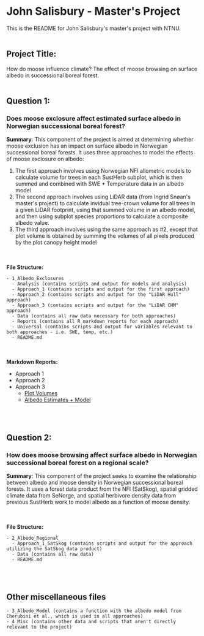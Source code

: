 # John Salisbury - Master's Project
This is the README for John Salisbury's master's project with NTNU.
<br/><br/>
## Project Title:
How do moose influence climate? The effect of moose browsing on surface albedo in successional boreal forest.
<br/><br/>
## Question 1:
### Does moose exclosure affect estimated surface albedo in Norwegian successional boreal forest?

**Summary**:
This component of the project is aimed at determining whether moose exclusion has an impact on surface albedo in Norwegian successional boreal forests. It uses three approaches to model the effects of moose exclosure on albedo:
1. The first approach involves using Norwegian NFI allometric models to calculate volume for trees in each SustHerb subplot, which is then summed and combined with SWE + Temperature data in an albedo model
2. The second approach involves using LiDAR data (from Ingrid Snøan's master's project) to calculate invidual tree-crown volume for all trees in a given LiDAR footprint, using that summed volume in an albedo model, and then using subplot species proportions to calculate a composite albedo value.
3. The third approach involves using the same approach as #2, except that plot volume is obtained by summing the volumes of all pixels produced by the plot canopy height model 

<br/><br/>
**File Structure:**
```
- 1_Albedo_Exclosures
  - Analysis (contains scripts and output for models and analysis)
  - Approach_1 (contains scripts and output for the first approach)
  - Approach_2 (contains scripts and output for the "LiDAR Hull" approach)
  - Approach_3 (contains scripts and output for the "LiDAR CHM" approach)
  - Data (contains all raw data necessary for both approaches)
  - Reports (contains all R markdown reports for each approach)
  - Universal (contains scripts and output for variables relevant to both approaches - i.e. SWE, temp, etc.)
  - README.md
```

<br/><br/>
**Markdown Reports:**
* Approach 1
* Approach 2
* Approach 3
  * [Plot Volumes](https://allyworks.io/moose-albedo/exclosures/approach3/tree_volumes_approach_3.html)
  * [Albedo Estimates + Model](https://allyworks.io/moose-albedo/exclosures/approach3/albedo_estimates_approach_3.html)


<br/><br/>
## Question 2:
### How does moose browsing affect surface albedo in Norwegian successional boreal forest on a regional scale?

**Summary**:
This component of the project seeks to examine the relationship between albedo and moose density in Norwegian successional boreal forests. It uses a forest data product from the NFI (SatSkog), spatial gridded climate data from SeNorge, and spatial herbivore density data from previous SustHerb work to model albedo as a function of moose density.

<br><br>
**File Structure:**
```
- 2_Albedo_Regional
  - Approach_1_SatSkog (contains scripts and output for the approach utilizing the SatSkog data product)
  - Data (contains all raw data)
  - README.md
```

<br/><br/>
## Other miscellaneous files
```
- 3_Albedo_Model (contains a function with the albedo model from Cherubini et al., which is used in all approaches)
- 4_Misc (contains other data and scripts that aren't directly relevant to the project)
```
